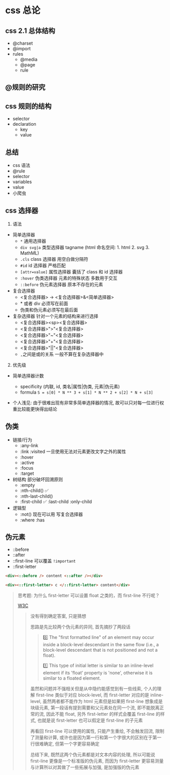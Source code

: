 # css 总论

## css 2.1 总体结构

- @charset
- @import
- rules
  - @media
  - @page
  - rule

## @规则的研究

## css 规则的结构

- selector
- declaration
  - key
  - value

## 总结

- css 语法
- @rule
- selector
- variables
- value
- 小爬虫

## css 选择器

1. 语法

- 简单选择器
  - `*` 通用选择器
  - `div svg|a` 类型选择器 tagname (html 命名空间: 1. html 2. svg 3. MathML)
  - `.cls` class 选择器 用空白做分隔符
  - `#id` id 选择器 严格匹配
  - `[attr=value]` 属性选择器 囊括了 class 和 id 选择器
  - `:hover` 伪类选择器 元素的特殊状态 多数用于交互
  - `::before` 伪元素选择器 原本不存在的元素
- 复合选择器
  - <复合选择器> -> <复合选择器>&<简单选择器>
  - \* 或者 div 必须写在前面
  - 伪类和伪元素必须写在最后面
- 复杂选择器 针对一个元素的结构来进行选择
  - <复合选择器>\<sp><复合选择器>
  - <复合选择器>">"<复合选择器>
  - <复合选择器>"~"<复合选择器>
  - <复合选择器>"+"<复合选择器>
  - <复合选择器>"||"<复合选择器>
  - `,`之间是或的关系 一般不算在复杂选择器中

2. 优先级

- 简单选择器计数

  - specificity (内联, id, 类名|属性|伪类, 元素|伪元素)
  - formula `S = s[0] * N ** 3 + s[1] * N ** 2 + s[2] * N + s[3]`

- 个人浅见: 由于很难出现有非常多简单选择器的情况, 故可以只对每一位进行权重比较能更快得出结论

## 伪类

- 链接/行为
  - :any-link
  - :link :visited 一旦使用无法对元素更改文字之外的属性
  - :hover
  - :active
  - :focus
  - :target
- 树结构 部分破坏回溯原则
  - :empty
  - :nth-child() ✅
  - :nth-last-child()
  - :first-child ✅ :last-child :only-child
- 逻辑型
  - :not() 现在可以用 写复合选择器
  - :where :has

## 伪元素

- ::before
- ::after
- ::first-line 可以覆盖 `!important`
- ::first-letter

```html
<div><::before /> content <::after /></div>
```

```html
<div><::first-letter> c </::first-letter> content</div>
```

> 思考题: 为什么 first-letter 可以设置 float 之类的，而 first-line 不行呢？
>
> [W3C](https://www.w3.org/TR/CSS2/selector.html#first-line-pseudo)
>
> > 没有得到确定答案, 只是猜想
> >
> > 思路是先比较两个伪元素的异同, 首先摘抄了两段话
> >
> > > 0️⃣ The "first formatted line" of an element may occur inside a block-level descendant in the same flow (i.e., a block-level descendant that is not positioned and not a float).
> > >
> > > 1️⃣ This type of initial letter is similar to an inline-level element if its 'float' property is 'none', otherwise it is similar to a floated element.
> >
> > 虽然和问题并不强相关但是从中隐约能感觉到有一些线索, 个人的理解 first-line 类似于对应 block-level, 而 first-letter 对应的是 inline-level, 虽然两者都不能作为 html 元素但是如果把 first-line 想象成是块级元素, 第一段话有提到需要和父元素处在同一个流, 即不能脱离正常的流, 因此不能 float, 另外 first-letter 的样式会覆盖 first-line 的样式, 也就是说 first-letter 也可以假定是 first-line 的子元素
> >
> > 再看回 first-line 可以使用的属性, 只能产生重绘, 不会触发回流, 限制了测量和计算, 或许也是因为第一行和第一个字很大的区别在于第一行很难确定, 但第一个字更容易确定
> >
> > 总结下来, 既然这两个伪元素都是对文本内容的处理, 所以可能说 first-line 更像是一个标准版的伪元素, 而因为 first-letter 更容易测量与计算所以对其做了一些拓展与加强, 是加强版的伪元素
